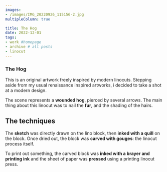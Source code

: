 ```yaml
---
images:
- /images/IMG_20220926_115156-2.jpg
multipleColumn: true

title: The Hog
date: 2022-12-01
tags:
- work #homepage
- archive # all posts
- linocut
---
```


### The Hog

This is an original artwork freely inspired by modern linocuts. Stepping aside from my usual renaissance inspired artworks, i decided to take a shot at a modern design.

The scene represents a **wounded hog**, pierced by several arrows. The main thing about this linocut was to nail the **fur**, and the shading of the hairs.

## The techniques 

The **sketch** was directly drawn on the lino block, then **inked with a quill** on the block. Once dried out, the block was **carved with gouges**: the linocut process itself. 


To print out something, the carved block was **inked with a brayer and printing ink** and the sheet of paper was **pressed** using a printing linocut press.